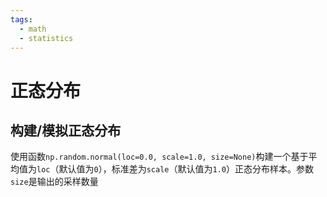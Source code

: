```yaml
---
tags:
  - math
  - statistics
---
```


# 正态分布

## 构建/模拟正态分布
使用函数`np.random.normal(loc=0.0, scale=1.0, size=None)`构建一个基于平均值为`loc`（默认值为`0`），标准差为`scale`（默认值为`1.0`）正态分布样本。参数`size`是输出的采样数量

